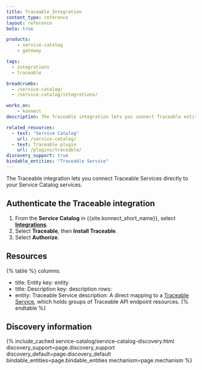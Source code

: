 ```yaml
---
title: Traceable Integration
content_type: reference
layout: reference
beta: true

products:
    - service-catalog
    - gateway

tags:
  - integrations
  - traceable

breadcrumbs:
  - /service-catalog/
  - /service-catalog/integrations/

works_on:
    - konnect
description: The Traceable integration lets you connect Traceable entities directly to your Service Catalog services.

related_resources:
  - text: "Service Catalog"
    url: /service-catalog/
  - text: Traceable plugin
    url: /plugins/traceable/
discovery_support: true
bindable_entities: "Traceable Service"
---
```


The Traceable integration lets you connect Traceable Services directly to your Service Catalog services.

## Authenticate the Traceable integration

1. From the **Service Catalog** in {{site.konnect_short_name}}, select **[Integrations](https://cloud.konghq.com/us/service-catalog/integrations)**. 
2. Select **Traceable**, then **Install Traceable**.
3. Select **Authorize**. 

## Resources

<!--vale off-->
{% table %}
columns:
  - title: Entity
    key: entity
  - title: Description
    key: description
rows:
  - entity: Traceable Service
    description: 
      A direct mapping to a [Traceable Service](https://docs.traceable.ai/docs/domains-services-backends), which holds groups of Traceable API endpoint resources.
{% endtable %}
<!--vale on-->

## Discovery information

<!-- vale off-->

{% include_cached service-catalog/service-catalog-discovery.html 
   discovery_support=page.discovery_support
   discovery_default=page.discovery_default
   bindable_entities=page.bindable_entities
   mechanism=page.mechanism %}

<!-- vale on-->



